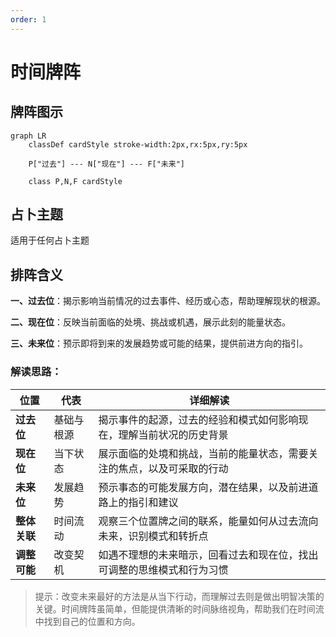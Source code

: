 ```yaml
---
order: 1
---
```


# 时间牌阵

## 牌阵图示
```mermaid
graph LR
    classDef cardStyle stroke-width:2px,rx:5px,ry:5px
    
    P["过去"] --- N["现在"] --- F["未来"]
    
    class P,N,F cardStyle
```


## 占卜主题
适用于任何占卜主题

## 排阵含义

**一、过去位**：揭示影响当前情况的过去事件、经历或心态，帮助理解现状的根源。

**二、现在位**：反映当前面临的处境、挑战或机遇，展示此刻的能量状态。

**三、未来位**：预示即将到来的发展趋势或可能的结果，提供前进方向的指引。

### 解读思路：

| 位置         | 代表       | 详细解读                                                               |
| ------------ | ---------- | ---------------------------------------------------------------------- |
| **过去位**   | 基础与根源 | 揭示事件的起源，过去的经验和模式如何影响现在，理解当前状况的历史背景   |
| **现在位**   | 当下状态   | 展示面临的处境和挑战，当前的能量状态，需要关注的焦点，以及可采取的行动 |
| **未来位**   | 发展趋势   | 预示事态的可能发展方向，潜在结果，以及前进道路上的指引和建议           |
| **整体关联** | 时间流动   | 观察三个位置牌之间的联系，能量如何从过去流向未来，识别模式和转折点     |
| **调整可能** | 改变契机   | 如遇不理想的未来暗示，回看过去和现在位，找出可调整的思维模式和行为习惯 |

> 提示：改变未来最好的方法是从当下行动，而理解过去则是做出明智决策的关键。时间牌阵虽简单，但能提供清晰的时间脉络视角，帮助我们在时间流中找到自己的位置和方向。